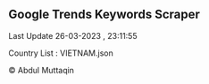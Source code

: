 

## Google Trends Keywords Scraper 
 
Last Update 26-03-2023 , 23:11:55

Country List :
VIETNAM.json



© Abdul Muttaqin 
